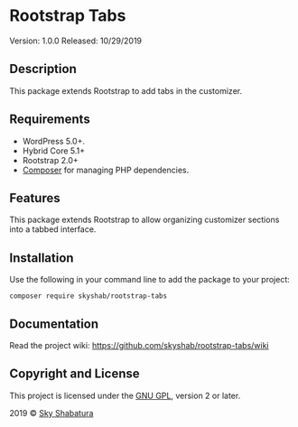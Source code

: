 # Rootstrap Tabs

Version: 1.0.0
Released: 10/29/2019

## Description

This package extends Rootstrap to add tabs in the customizer.

## Requirements

* WordPress 5.0+.
* Hybrid Core 5.1+
* Rootstrap 2.0+
* [Composer](https://getcomposer.org/) for managing PHP dependencies.

## Features

This package extends Rootstrap to allow organizing customizer sections into a tabbed interface.

## Installation

Use the following in your command line to add the package to your project:

``` composer require skyshab/rootstrap-tabs ```

## Documentation

Read the project wiki: https://github.com/skyshab/rootstrap-tabs/wiki

## Copyright and License

This project is licensed under the [GNU GPL](http://www.gnu.org/licenses/old-licenses/gpl-2.0.html), version 2 or later.

2019 &copy; [Sky Shabatura](https://github.com/skyshab)
